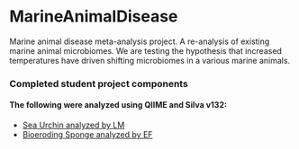 # MarineAnimalDisease
Marine animal disease meta-analysis project. A re-analysis of existing marine animal microbiomes. We are testing the hypothesis that increased temperatures have driven shifting microbiomes in a various marine animals.


### Completed student project components

#### The following were analyzed using QIIME and Silva v132:

- [Sea Urchin analyzed by LM](https://github.com/lizsuter/Sea-Urchin-Bioproject)
- [Bioeroding Sponge analyzed by EF](https://github.com/lizsuter/BioProject2020----Cliona-Orientalis)

